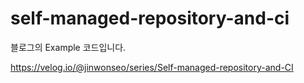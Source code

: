 # self-managed-repository-and-ci

블로그의 Example 코드입니다.

https://velog.io/@jinwonseo/series/Self-managed-repository-and-CI
